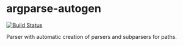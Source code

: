 # argparse-autogen

[![Build Status](https://travis-ci.org/sashgorokhov/argparse-autogen.svg?branch=master)](https://travis-ci.org/sashgorokhov/argparse-autogen)

Parser with automatic creation of parsers and subparsers for paths.
